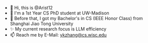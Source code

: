 - 👋 Hi, this is @Arist12
- 🌱 I'm a 1st Year CS PhD student at UW-Madison
- 🚦 Before that, I got my Bachelor's in CS (IEEE Honor Class) from Shanghai Jiao Tong University
- ✨ My current research focus is LLM efficiency
- 📫 Reach me by E-Mail: ykzhang@cs.wisc.edu


<!---
Arist12/Arist12 is a ✨ special ✨ repository because its `README.md` (this file) appears on your GitHub profile.
You can click the Preview link to take a look at your changes.
--->
